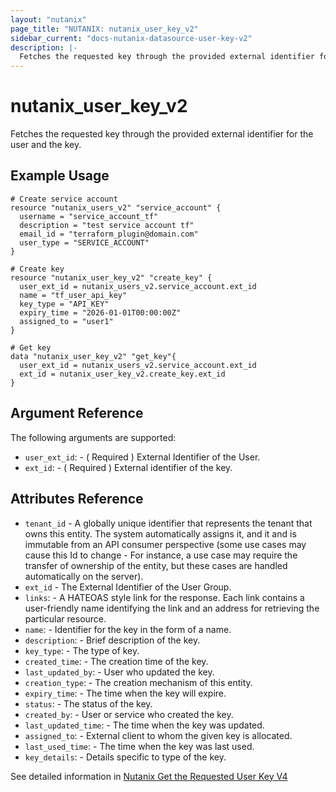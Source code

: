 ```yaml
---
layout: "nutanix"
page_title: "NUTANIX: nutanix_user_key_v2"
sidebar_current: "docs-nutanix-datasource-user-key-v2"
description: |-
  Fetches the requested key through the provided external identifier for the user and the key.
---
```


# nutanix_user_key_v2
Fetches the requested key through the provided external identifier for the user and the key.

## Example Usage

``` hcl
# Create service account
resource "nutanix_users_v2" "service_account" {
  username = "service_account_tf"
  description = "test service account tf"
  email_id = "terraform_plugin@domain.com"
  user_type = "SERVICE_ACCOUNT"
}

# Create key
resource "nutanix_user_key_v2" "create_key" {
  user_ext_id = nutanix_users_v2.service_account.ext_id
  name = "tf_user_api_key"
  key_type = "API_KEY"
  expiry_time = "2026-01-01T00:00:00Z"
  assigned_to = "user1"
}
	
# Get key
data "nutanix_user_key_v2" "get_key"{
  user_ext_id = nutanix_users_v2.service_account.ext_id
  ext_id = nutanix_user_key_v2.create_key.ext_id
}
```

##  Argument Reference
The following arguments are supported:

* `user_ext_id`: - ( Required ) External Identifier of the User.
* `ext_id`: - ( Required ) External identifier of the key.


## Attributes Reference
* `tenant_id` - A globally unique identifier that represents the tenant that owns this entity. The system automatically assigns it, and it and is immutable from an API consumer perspective (some use cases may cause this Id to change - For instance, a use case may require the transfer of ownership of the entity, but these cases are handled automatically on the server).
* `ext_id` - The External Identifier of the User Group.
* `links`: - A HATEOAS style link for the response. Each link contains a user-friendly name identifying the link and an address for retrieving the particular resource.
* `name`: - Identifier for the key in the form of a name.
* `description`: - Brief description of the key.
* `key_type`: - The type of key.
* `created_time`: - The creation time of the key.
* `last_updated_by`: - User who updated the key.
* `creation_type`: - The creation mechanism of this entity.
* `expiry_time`: - The time when the key will expire.
* `status`: - The status of the key.
* `created_by`: - User or service who created the key.
* `last_updated_time`: - The time when the key was updated.
* `assigned_to`: - External client to whom the given key is allocated.
* `last_used_time`: - The time when the key was last used.
* `key_details`: - Details specific to type of the key.



See detailed information in [Nutanix Get the Requested User Key V4](https://developers.nutanix.com/api-reference?namespace=iam&version=v4.0#tag/Users/operation/getUserKeyById)